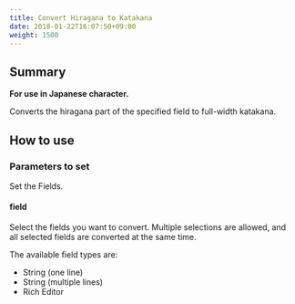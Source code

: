 ```yaml
---
title: Convert Hiragana to Katakana
date: 2018-01-22T16:07:50+09:00
weight: 1500
---
```

## Summary

**For use in Japanese character.**

Converts the hiragana part of the specified field to full-width katakana.

## How to use

### Parameters to set

Set the Fields.

#### field

Select the fields you want to convert. Multiple selections are allowed, and all selected fields are converted at the same time.

The available field types are:

-	String (one line)
-	String (multiple lines)
-	Rich Editor
